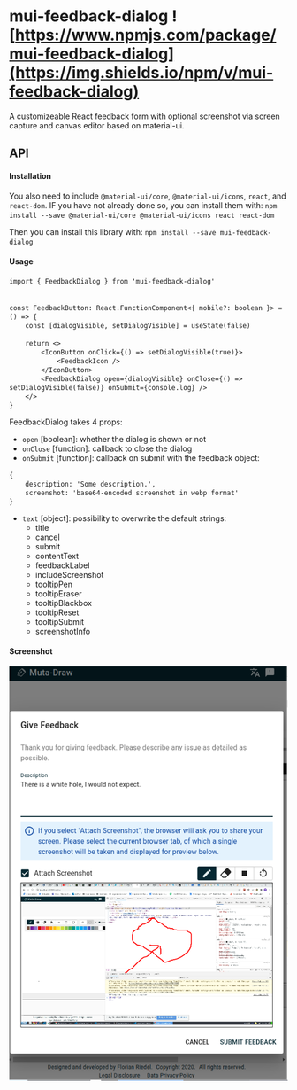# mui-feedback-dialog ![https://www.npmjs.com/package/mui-feedback-dialog](https://img.shields.io/npm/v/mui-feedback-dialog)

A customizeable React feedback form with optional screenshot via screen capture and canvas editor based on material-ui.

## API

#### Installation

You also need to include `@material-ui/core`, `@material-ui/icons`, `react`, and `react-dom`. IF you have not already done so, you can install them with: 
`npm install --save @material-ui/core @material-ui/icons react react-dom`

Then you can install this library with:
`npm install --save mui-feedback-dialog`

#### Usage
```
import { FeedbackDialog } from 'mui-feedback-dialog'


const FeedbackButton: React.FunctionComponent<{ mobile?: boolean }> = () => {
    const [dialogVisible, setDialogVisible] = useState(false)

    return <>
        <IconButton onClick={() => setDialogVisible(true)}>
            <FeedbackIcon />
        </IconButton>
        <FeedbackDialog open={dialogVisible} onClose={() => setDialogVisible(false)} onSubmit={console.log} />
    </>
}
```

FeedbackDialog takes 4 props: 
* `open` [boolean]: whether the dialog is shown or not
* `onClose` [function]: callback to close the dialog
* `onSubmit` [function]: callback on submit with the feedback object:
```
{
    description: 'Some description.',
    screenshot: 'base64-encoded screenshot in webp format'
}
```
* `text` [object]: possibility to overwrite the default strings:
    * title
    * cancel
    * submit
    * contentText
    * feedbackLabel
    * includeScreenshot
    * tooltipPen
    * tooltipEraser
    * tooltipBlackbox
    * tooltipReset
    * tooltipSubmit
    * screenshotInfo 

#### Screenshot
![SampleScreenshot](https://github.com/fochlac/mui-feedback-dialog/blob/master/feedback-dialog.jpg?raw=true)
